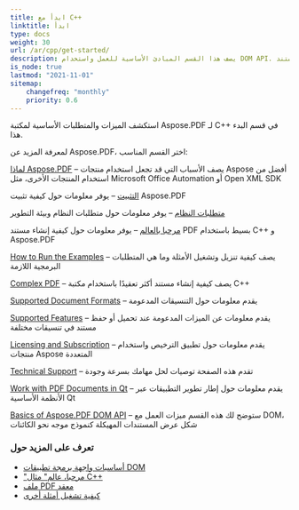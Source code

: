 ```yaml
---
title: ابدأ مع C++
linktitle: ابدأ
type: docs
weight: 30
url: /ar/cpp/get-started/
description: يصف هذا القسم المبادئ الأساسية للعمل واستخدام DOM API. كما يعرض أمثلة بسيطة ومعقدة لإنشاء مستند PDF باستخدام C++.
is_node: true
lastmod: "2021-11-01"
sitemap:
    changefreq: "monthly"
    priority: 0.6
---
```


استكشف الميزات والمتطلبات الأساسية لمكتبة Aspose.PDF لـ C++ في قسم البدء هذا.

لمعرفة المزيد عن Aspose.PDF، اختر القسم المناسب:

[لماذا Aspose.PDF](/pdf/ar/cpp/why-aspose-pdf/) – يصف الأسباب التي قد تجعل استخدام منتجات Aspose أفضل من استخدام المنتجات الأخرى، مثل Microsoft Office Automation أو Open XML SDK

[التثبيت](/pdf/ar/cpp/installation/) – يوفر معلومات حول كيفية تثبيت Aspose.PDF

[متطلبات النظام](/pdf/ar/cpp/system-requirements/) – يوفر معلومات حول متطلبات النظام وبيئة التطوير

[مرحبا بالعالم](/pdf/ar/cpp/hello-world-example/) – يوفر معلومات حول كيفية إنشاء مستند PDF بسيط باستخدام C++ و Aspose.PDF

[How to Run the Examples](/pdf/ar/cpp/how-to-run-other-examples/) – يصف كيفية تنزيل وتشغيل الأمثلة وما هي المتطلبات البرمجية اللازمة

[Complex PDF](/pdf/ar/cpp/complex-pdf-example/) – يصف كيفية إنشاء مستند أكثر تعقيدًا باستخدام مكتبة C++

[Supported Document Formats](/pdf/ar/cpp/supported-file-formats/) – يقدم معلومات حول التنسيقات المدعومة

[Supported Features](/pdf/ar/cpp/key-features/) – يقدم معلومات عن الميزات المدعومة عند تحميل أو حفظ مستند في تنسيقات مختلفة

[Licensing and Subscription](/pdf/ar/cpp/licensing/) – يقدم معلومات حول تطبيق الترخيص واستخدام منتجات Aspose المتعددة

[Technical Support](/pdf/ar/cpp/technical-support/) – تقدم هذه الصفحة توصيات لحل مهامك بسرعة وجودة

[Work with PDF Documents in Qt](/pdf/ar/cpp/work-with-pdf-documents-in-qt/) – يقدم معلومات حول إطار تطوير التطبيقات عبر الأنظمة الأساسية Qt

[Basics of Aspose.PDF DOM API](/pdf/ar/cpp/basics-of-dom-api/) – ستوضح لك هذه القسم ميزات العمل مع DOM، شكل عرض المستندات المهيكلة كنموذج موجه نحو الكائنات
### تعرف على المزيد حول

- [أساسيات واجهة برمجة تطبيقات DOM](/pdf/ar/cpp/basics-of-dom-api/)
- ["مرحبا، عالم" مثال C++](/pdf/ar/cpp/hello-world-example/)
- [ملف PDF معقد](/pdf/ar/cpp/complex-pdf-example/)
- [كيفية تشغيل أمثلة أخرى](/pdf/ar/cpp/how-to-run-other-examples/)